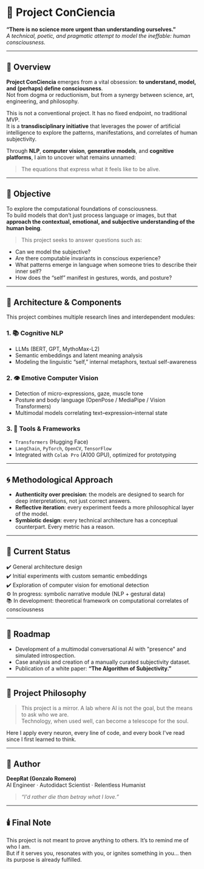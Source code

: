 # 🧠 Project ConCiencia

**“There is no science more urgent than understanding ourselves.”**  
_A technical, poetic, and pragmatic attempt to model the ineffable: human consciousness._

---

## 🧭 Overview

**Project ConCiencia** emerges from a vital obsession: **to understand, model, and (perhaps) define consciousness**.  
Not from dogma or reductionism, but from a synergy between science, art, engineering, and philosophy.

This is not a conventional project. It has no fixed endpoint, no traditional MVP.  
It is a **transdisciplinary initiative** that leverages the power of artificial intelligence to explore the patterns, manifestations, and correlates of human subjectivity.

Through **NLP**, **computer vision**, **generative models**, and **cognitive platforms**, I aim to uncover what remains unnamed:  
> The equations that express what it feels like to be alive.

---

## 🎯 Objective

To explore the computational foundations of consciousness.  
To build models that don’t just process language or images, but that **approach the contextual, emotional, and subjective understanding of the human being**.

> This project seeks to answer questions such as:
- Can we model the subjective?
- Are there computable invariants in conscious experience?
- What patterns emerge in language when someone tries to describe their inner self?
- How does the “self” manifest in gestures, words, and posture?

---

## 🧪 Architecture & Components

This project combines multiple research lines and interdependent modules:

### 1. 📚 Cognitive NLP
- LLMs (BERT, GPT, MythoMax-L2)
- Semantic embeddings and latent meaning analysis
- Modeling the linguistic “self,” internal metaphors, textual self-awareness

### 2. 👁️ Emotive Computer Vision
- Detection of micro-expressions, gaze, muscle tone
- Posture and body language (OpenPose / MediaPipe / Vision Transformers)
- Multimodal models correlating text–expression–internal state

### 3. 🧰 Tools & Frameworks
- `Transformers` (Hugging Face)
- `LangChain`, `PyTorch`, `OpenCV`, `TensorFlow`
- Integrated with `Colab Pro` (A100 GPU), optimized for prototyping

---

## 🌀 Methodological Approach

- **Authenticity over precision**: the models are designed to search for deep interpretations, not just correct answers.
- **Reflective iteration**: every experiment feeds a more philosophical layer of the model.
- **Symbiotic design**: every technical architecture has a conceptual counterpart. Every metric has a reason.

---

## 🔬 Current Status

✔️ General architecture design  
✔️ Initial experiments with custom semantic embeddings  
✔️ Exploration of computer vision for emotional detection  
⚙️ In progress: symbolic narrative module (NLP + gestural data)  
📚 In development: theoretical framework on computational correlates of consciousness  

---

## 🧭 Roadmap

- Development of a multimodal conversational AI with "presence" and simulated introspection.
- Case analysis and creation of a manually curated subjectivity dataset.
- Publication of a white paper: **“The Algorithm of Subjectivity.”**

---

## 📜 Project Philosophy

> This project is a mirror. A lab where AI is not the goal, but the means to ask who we are.  
> Technology, when used well, can become a telescope for the soul.

Here I apply every neuron, every line of code, and every book I've read since I first learned to think.

---

## 👤 Author

**DeepRat (Gonzalo Romero)**  
AI Engineer · Autodidact Scientist · Relentless Humanist  
> _“I'd rather die than betray what I love.”_

---

## 🕯️ Final Note

This project is not meant to prove anything to others. It’s to remind me of who I am.  
But if it serves you, resonates with you, or ignites something in you… then its purpose is already fulfilled.
